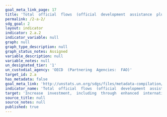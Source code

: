 ```yaml
---
goal_meta_link_page: 17
title: 'Total  official  flows  (official  development  assistance  plus  other  official  flows)  to  the  agriculture  sector'
permalink: /2-a-2/
sdg_goal: 2
layout: indicator
indicator: 2.a.2
indicator_variable: null
graph: null
graph_type_description: null
graph_status_notes: Assigned
variable_description: null
variable_notes: null
un_designated_tier: '1'
un_custodial_agency: 'OECD  (Partnering  Agencies:  FAO)'
target_id: 2.a
has_metadata: false
goal_meta_link: 'http://unstats.un.org/sdgs/files/metadata-compilation/Metadata-Goal-2.pdf'
indicator_name: 'Total  official  flows  (official  development  assistance  plus  other  official  flows)  to  the  agriculture  sector'
target: 'Increase  investment,  including  through  enhanced  international  cooperation,  in  rural  infrastructure,  agricultural  research  and  extension  services,  technology  development  and  plant  and  livestock  gene  banks  in  order  to  enhance  agri'
source_title: null
source_notes: null
published: true  
---
```

